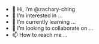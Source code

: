- 👋 Hi, I’m @zachary-ching
- 👀 I’m interested in ...
- 🌱 I’m currently learning ...
- 💞️ I’m looking to collaborate on ...
- 📫 How to reach me ...
